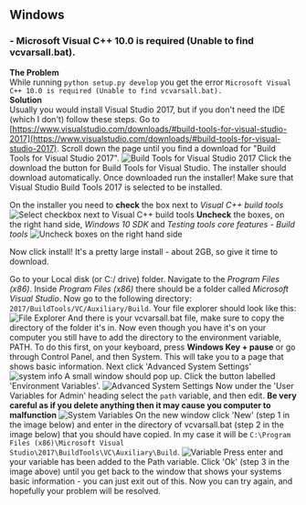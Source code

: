 ## Windows
### - Microsoft Visual C++ 10.0 is required (Unable to find vcvarsall.bat).
**The Problem** <br>
While running `python setup.py develop` you get the error `Microsoft Visual C++ 10.0 is required (Unable to find vcvarsall.bat).` <br>
**Solution** <br>
Usually you would install Visual Studio 2017, but if you don't need the IDE (which I don't) follow these steps.
Go to [https://www.visualstudio.com/downloads/#build-tools-for-visual-studio-2017](https://www.visualstudio.com/downloads/#build-tools-for-visual-studio-2017). Scroll down the page until you find a download for "Build Tools for Visual Studio 2017". ![Build Tools for Visual Studio 2017](https://i.imgur.com/ZueTtLm.png)
Click the download the button for Build Tools for Visual Studio. The installer should download automatically. Once downloaded run the installer! Make sure that Visual Studio Build Tools 2017 is selected to be installed.  

On the installer you need to __check__ the box next to _Visual C++ build tools_
![Select checkbox next to Visual C++ build tools](https://i.imgur.com/aKHuZJ8.png)
__Uncheck__ the boxes, on the right hand side, _Windows 10 SDK_ and _Testing tools core features - Build tools_
![Uncheck boxes on the right hand side](https://i.imgur.com/k7AA96j.png)

Now click install!
It's a pretty large install - about 2GB, so give it time to download. 

Go to your Local disk (or C:/ drive) folder. Navigate to the _Program Files (x86)_. Inside _Program Files (x86)_ there should be a folder called _Microsoft Visual Studio_. Now go to the following directory: `2017/BuildTools/VC/Auxiliary/Build`. Your file explorer should look like this:
![File Explorer](https://i.imgur.com/aAEviN8.png) And there is your vcvarsall.bat file, make sure to copy the directory of the folder it's in. Now even though you have it's on your computer you still have to add the directory to the environment variable, PATH. To do this first, on your keyboard, press **Windows Key + pause** or go through Control Panel, and then System. This will take you to a page that shows basic information. Next click 'Advanced System Settings'
![system info](https://i.imgur.com/u21GlOV.png) A small window should pop up. Click the button labelled 'Environment Variables'. ![Advanced System Settings](https://i.imgur.com/ZjoWNjp.png)
Now under the 'User Variables for Admin' heading select the `path` variable, and then edit. **Be very careful as if you delete anything then it may cause you computer to malfunction** ![System Variables](https://i.imgur.com/8YTmkOs.png)
On the new window click 'New' (step 1 in the image below) and enter in the directory of vcvarsall.bat (step 2 in the image below) that you should have copied. In my case it will be `C:\Program Files (x86)\Microsoft Visual Studio\2017\BuildTools\VC\Auxiliary\Build`. ![Variable](https://i.imgur.com/W2Ewdy0.png) Press enter and your variable has been added to the Path variable. Click 'Ok' (step 3 in the image above) until you get  back to the window that shows your systems basic information - you can just exit out of this. Now you can try again, and hopefully your problem will be resolved.
